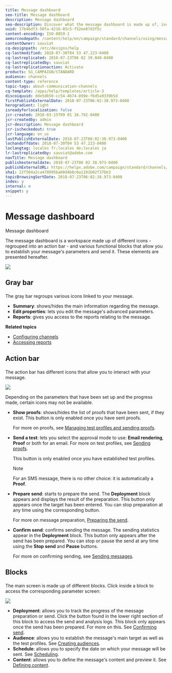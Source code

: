 ```yaml
---
title: Message dashboard
seo-title: Message dashboard
description: Message dashboard
seo-description: Discover what the message dashboard is made up of, including the action bar and the various functional blocks.
uuid: 17b4bdf3-50fa-4216-85c5-f52ee87d3f5c
content-encoding: ISO-8859-1
aemsrcnodepath: /content/help/en/campaign/standard/channels/using/message-dashboard
contentOwner: sauviat
cq-designpath: /etc/designs/help
cq-lastmodified: 2018-07-30T04 53 47.223-0400
cq-lastreplicated: 2018-07-23T06 02 39.048-0400
cq-lastreplicatedby: sauviat
cq-lastreplicationaction: Activate
products: SG_CAMPAIGN/STANDARD
audience: channels
content-type: reference
topic-tags: about-communication-channels
cq-template: /apps/help/templates/article-3
discoiquuid: dde5db50-cc54-4b74-899e-f6d5a9339b5d
firstPublishExternalDate: 2018-07-23T06:02:38.973-0400
herogradient: light
isreadyforlocalization: false
jcr-created: 2018-03-15T09 01 16.792-0400
jcr-createdby: admin
jcr-description: Message dashboard
jcr-ischeckedout: true
jcr-language: en_us
lastPublishExternalDate: 2018-07-23T06:02:38.973-0400
lochandoffdate: 2018-07-30T04 53 47.223-0400
loclangtag: locales fr;locales de;locales ja
lr-lastreplicatedby: sauviat@adobe.com
navTitle: Message dashboard
publishexternaldate: 2018-07-23T06 02 38.973-0400
publishExternalURL: https://helpx.adobe.com/campaign/standard/channels/using/message-dashboard.html
sha1: 22f504a2ca478995ba60d4b8c6a1191b02f37bb3
topicBrowsingSortDate: 2018-07-23T06:02:38.973-0400
index: y
internal: n
snippet: y
---
```


# Message dashboard

Message dashboard

The message dashboard is a workspace made up of different icons - regrouped into an action bar - and various functional blocks that allow you to establish your message's parameters and send it. These elements are presented hereafter.

![](assets/delivery_dashboard_2.png)

## <p>Gray bar</p>

The gray bar regroups various icons linked to your message.

* **Summary**: shows/hides the main information regarding the message.
* **Edit properties**: lets you edit the message's advanced parameters.
* **Reports**: gives you access to the reports relating to the message.

**Related topics**

* [Configuring channels](../../administration/using/about-channel-configuration.md)
* [Accessing reports](../../reporting/using/about-dynamic-reports.md)

## <p>Action bar</p>

The action bar has different icons that allow you to interact with your message.

![](assets/delivery_dashboard_4.png)

Depending on the parameters that have been set up and the progress made, certain icons may not be available.

* **Show proofs**: shows/hides the list of proofs that have been sent, if they exist. This button is only enabled once you have sent proofs.

  For more on proofs, see [Managing test profiles and sending proofs](../../sending/using/managing-test-profiles-and-sending-proofs.md).

* **Send a test**: lets you select the approval mode to use: **Email rendering**, **Proof** or both for an email. For more on test profiles, see [Sending proofs](../../sending/using/managing-test-profiles-and-sending-proofs.md#sending-proofs).

  This button is only enabled once you have established test profiles.

  >[!NOTE]
  >
  >For an SMS message, there is no other choice: it is automatically a **Proof**.

* **Prepare send**: starts to prepare the send. The **Deployment** block appears and displays the result of the preparation. This button only appears once the target has been entered. You can stop preparation at any time using the corresponding button.

  For more on message preparation, [Preparing the send](../../sending/using/preparing-the-send.md).

* **Confirm send**: confirms sending the message. The sending statistics appear in the **Deployment** block. This button only appears after the send has been prepared. You can stop or pause the send at any time using the **Stop send** and **Pause** buttons.

  For more on confirming sending, see [Sending messages](../../sending/using/confirming-send.md).

## <p>Blocks</p>

The main screen is made up of different blocks. Click inside a block to access the corresponding parameter screen:

![](assets/delivery_dashboard_3.png)

* **Deployment**: allows you to track the progress of the message preparation or send. Click the button found in the lower right section of this block to access the send and analysis logs. This block only appears once the send has been prepared. For more on this. See [Confirming send](../../sending/using/confirming-send.md).
* **Audience**: allows you to establish the message's main target as well as the test profiles. See [Creating audiences](../../audiences/using/creating-audiences.md).
* **Schedule**: allows you to specify the date on which your message will be sent. See [Scheduling](../../sending/using/about-scheduling-messages.md).
* **Content**: allows you to define the message's content and preview it. See [Defining content](../../designing/using/designing-content-in-adobe-campaign.md).

